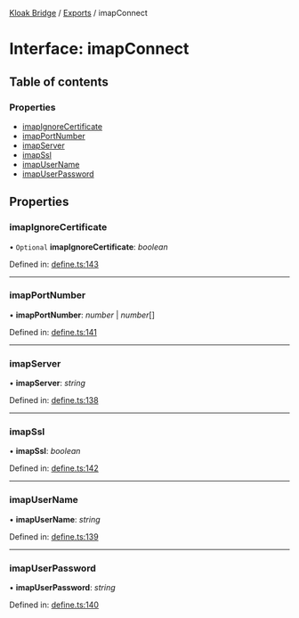 [Kloak Bridge](../README.md) / [Exports](../modules.md) / imapConnect

# Interface: imapConnect

## Table of contents

### Properties

- [imapIgnoreCertificate](imapconnect.md#imapignorecertificate)
- [imapPortNumber](imapconnect.md#imapportnumber)
- [imapServer](imapconnect.md#imapserver)
- [imapSsl](imapconnect.md#imapssl)
- [imapUserName](imapconnect.md#imapusername)
- [imapUserPassword](imapconnect.md#imapuserpassword)

## Properties

### imapIgnoreCertificate

• `Optional` **imapIgnoreCertificate**: *boolean*

Defined in: [define.ts:143](https://github.com/CoNET-project/kloak-bridge/blob/85792bb/src/define.ts#L143)

___

### imapPortNumber

• **imapPortNumber**: *number* \| *number*[]

Defined in: [define.ts:141](https://github.com/CoNET-project/kloak-bridge/blob/85792bb/src/define.ts#L141)

___

### imapServer

• **imapServer**: *string*

Defined in: [define.ts:138](https://github.com/CoNET-project/kloak-bridge/blob/85792bb/src/define.ts#L138)

___

### imapSsl

• **imapSsl**: *boolean*

Defined in: [define.ts:142](https://github.com/CoNET-project/kloak-bridge/blob/85792bb/src/define.ts#L142)

___

### imapUserName

• **imapUserName**: *string*

Defined in: [define.ts:139](https://github.com/CoNET-project/kloak-bridge/blob/85792bb/src/define.ts#L139)

___

### imapUserPassword

• **imapUserPassword**: *string*

Defined in: [define.ts:140](https://github.com/CoNET-project/kloak-bridge/blob/85792bb/src/define.ts#L140)

